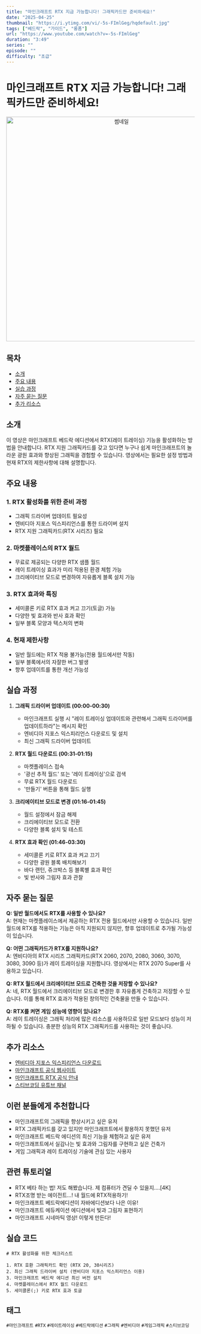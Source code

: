 ```yaml
---
title: "마인크래프트 RTX 지금 가능합니다! 그래픽카드만 준비하세요!"
date: "2025-04-25"
thumbnail: "https://i.ytimg.com/vi/-5s-FImlGeg/hqdefault.jpg"
tags: ["베드락", "가이드", "롱폼"]
url: "https://www.youtube.com/watch?v=-5s-FImlGeg"
duration: "3:49"
series: ""
episode: ""
difficulty: "초급"
---
```


# 마인크래프트 RTX 지금 가능합니다! 그래픽카드만 준비하세요!

<div align="center">
<img src="https://i.ytimg.com/vi/-5s-FImlGeg/hqdefault.jpg" alt="썸네일" width="600"/>
</div>

## 목차

- [소개](#소개)
- [주요 내용](#주요-내용)
- [실습 과정](#실습-과정)
- [자주 묻는 질문](#자주-묻는-질문)
- [추가 리소스](#추가-리소스)

## 소개

이 영상은 마인크래프트 베드락 에디션에서 RTX(레이 트레이싱) 기능을 활성화하는 방법을 안내합니다. RTX 지원 그래픽카드를 갖고 있다면 누구나 쉽게 마인크래프트의 놀라운 광원 효과와 향상된 그래픽을 경험할 수 있습니다. 영상에서는 필요한 설정 방법과 현재 RTX의 제한사항에 대해 설명합니다.

## 주요 내용

### 1. RTX 활성화를 위한 준비 과정

- 그래픽 드라이버 업데이트 필요성
- 엔비디아 지포스 익스피리언스를 통한 드라이버 설치
- RTX 지원 그래픽카드(RTX 시리즈) 필요

### 2. 마켓플레이스의 RTX 월드

- 무료로 제공되는 다양한 RTX 샘플 월드
- 레이 트레이싱 효과가 미리 적용된 환경 체험 가능
- 크리에이티브 모드로 변경하여 자유롭게 블록 설치 가능

### 3. RTX 효과와 특징

- 세미콜론 키로 RTX 효과 켜고 끄기(토글) 가능
- 다양한 빛 효과와 반사 효과 확인
- 일부 블록 모양과 텍스처의 변화

### 4. 현재 제한사항

- 일반 월드에는 RTX 적용 불가능(전용 월드에서만 작동)
- 일부 블록에서의 자잘한 버그 발생
- 향후 업데이트를 통한 개선 가능성

## 실습 과정

1. **그래픽 드라이버 업데이트 (00:00-00:30)**
   - 마인크래프트 실행 시 "레이 트레이싱 업데이트와 관련해서 그래픽 드라이버를 업데이트하라"는 메시지 확인
   - 엔비디아 지포스 익스피리언스 다운로드 및 설치
   - 최신 그래픽 드라이버 업데이트

2. **RTX 월드 다운로드 (00:31-01:15)**
   - 마켓플레이스 접속
   - '광선 추적 월드' 또는 '레이 트레이싱'으로 검색
   - 무료 RTX 월드 다운로드
   - '만들기' 버튼을 통해 월드 실행

3. **크리에이티브 모드로 변경 (01:16-01:45)**
   - 월드 설정에서 잠금 해제
   - 크리에이티브 모드로 전환
   - 다양한 블록 설치 및 테스트

4. **RTX 효과 확인 (01:46-03:30)**
   - 세미콜론 키로 RTX 효과 켜고 끄기
   - 다양한 광원 블록 배치해보기
   - 바다 랜턴, 쥬크박스 등 블록별 효과 확인
   - 빛 반사와 그림자 효과 관찰

## 자주 묻는 질문

**Q: 일반 월드에서도 RTX를 사용할 수 있나요?**  
A: 현재는 마켓플레이스에서 제공하는 RTX 전용 월드에서만 사용할 수 있습니다. 일반 월드에 RTX를 적용하는 기능은 아직 지원되지 않지만, 향후 업데이트로 추가될 가능성이 있습니다.

**Q: 어떤 그래픽카드가 RTX를 지원하나요?**  
A: 엔비디아의 RTX 시리즈 그래픽카드(RTX 2060, 2070, 2080, 3060, 3070, 3080, 3090 등)가 레이 트레이싱을 지원합니다. 영상에서는 RTX 2070 Super를 사용하고 있습니다.

**Q: RTX 월드에서 크리에이티브 모드로 건축한 것을 저장할 수 있나요?**  
A: 네, RTX 월드에서 크리에이티브 모드로 변경한 후 자유롭게 건축하고 저장할 수 있습니다. 이를 통해 RTX 효과가 적용된 창의적인 건축물을 만들 수 있습니다.

**Q: RTX를 켜면 게임 성능에 영향이 있나요?**  
A: 레이 트레이싱은 그래픽 처리에 많은 리소스를 사용하므로 일반 모드보다 성능이 저하될 수 있습니다. 충분한 성능의 RTX 그래픽카드를 사용하는 것이 좋습니다.

## 추가 리소스

- [엔비디아 지포스 익스피리언스 다운로드](https://www.nvidia.com/en-us/geforce/geforce-experience/)
- [마인크래프트 공식 웹사이트](https://www.minecraft.net/)
- [마인크래프트 RTX 공식 안내](https://www.nvidia.com/en-us/geforce/campaigns/minecraft-with-rtx/)
- [스티브코딩 유튜브 채널](https://www.youtube.com/c/stevecoding)

## 이런 분들에게 추천합니다

- 마인크래프트의 그래픽을 향상시키고 싶은 유저
- RTX 그래픽카드를 갖고 있지만 마인크래프트에서 활용하지 못했던 유저
- 마인크래프트 베드락 에디션의 최신 기능을 체험하고 싶은 유저
- 마인크래프트에서 실감나는 빛 효과와 그림자를 구현하고 싶은 건축가
- 게임 그래픽과 레이 트레이싱 기술에 관심 있는 사용자

## 관련 튜토리얼

- RTX 베타 하는 법! 저도 해봤습니다. 제 컴퓨터가 견딜 수 있을지....[4K]
- RTX조명 받는 에이전트...! 내 월드에 RTX적용하기!
- 마인크래프트 베드락에디션이 자바에디션보다 나은 이유!
- 마인크래프트 에듀케이션 에디션에서 빛과 그림자 표현하기
- 마인크래프트 시네마틱 영상! 이렇게 만든다!

## 실습 코드

```
# RTX 활성화를 위한 체크리스트

1. RTX 호환 그래픽카드 확인 (RTX 20, 30시리즈)
2. 최신 그래픽 드라이버 설치 (엔비디아 지포스 익스피리언스 이용)
3. 마인크래프트 베드락 에디션 최신 버전 설치
4. 마켓플레이스에서 RTX 월드 다운로드
5. 세미콜론(;) 키로 RTX 효과 토글
```

## 태그
`#마인크래프트` `#RTX` `#레이트레이싱` `#베드락에디션` `#그래픽` `#엔비디아` `#게임그래픽` `#스티브코딩`